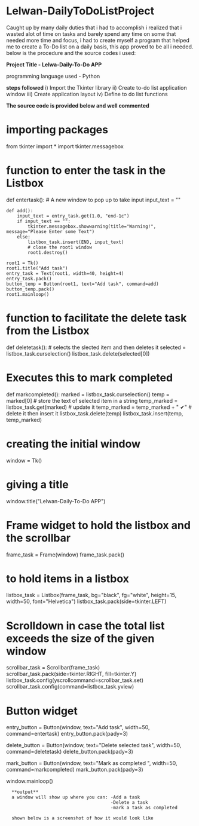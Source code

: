 # Lelwan-DailyToDoListProject

Caught up by many daily duties that i had to accomplish i realized that i wasted alot of time on tasks and barely spend any time on some that needed more time and focus, i had to create myself a program that helped me to create a To-Do list on a daily basis, this app proved to be all i needed.
below is the procedure and the source codes i used:

**Project Title - Lelwa-Daily-To-Do APP**

programming language used - Python

   **steps followed**
i) Import the Tkinter library
ii) Create to-do list application window
iii) Create application layout
iv) Define to do list functions

**The source code is provided below and well commented**

# importing packages
from tkinter import *
import tkinter.messagebox


# function to enter the task in the Listbox
def entertask():
    # A new window to pop up to take input
    input_text = ""

    def add():
        input_text = entry_task.get(1.0, "end-1c")
        if input_text == "":
            tkinter.messagebox.showwarning(title="Warning!", message="Please Enter some Text")
        else:
            listbox_task.insert(END, input_text)
            # close the root1 window
            root1.destroy()

    root1 = Tk()
    root1.title("Add task")
    entry_task = Text(root1, width=40, height=4)
    entry_task.pack()
    button_temp = Button(root1, text="Add task", command=add)
    button_temp.pack()
    root1.mainloop()


# function to facilitate the delete task from the Listbox
def deletetask():
    # selects the slected item and then deletes it
    selected = listbox_task.curselection()
    listbox_task.delete(selected[0])


# Executes this to mark completed

def markcompleted():
    marked = listbox_task.curselection()
    temp = marked[0]
    # store the text of selected item in a string
    temp_marked = listbox_task.get(marked)
    # update it
    temp_marked = temp_marked + " ✔"
    # delete it then insert it
    listbox_task.delete(temp)
    listbox_task.insert(temp, temp_marked)


# creating the initial window
window = Tk()
# giving a title
window.title("Lelwan-Daily-To-Do APP")

# Frame widget to hold the listbox and the scrollbar
frame_task = Frame(window)
frame_task.pack()

# to hold items in a listbox
listbox_task = Listbox(frame_task, bg="black", fg="white", height=15, width=50, font="Helvetica")
listbox_task.pack(side=tkinter.LEFT)

# Scrolldown in case the total list exceeds the size of the given window
scrollbar_task = Scrollbar(frame_task)
scrollbar_task.pack(side=tkinter.RIGHT, fill=tkinter.Y)
listbox_task.config(yscrollcommand=scrollbar_task.set)
scrollbar_task.config(command=listbox_task.yview)

# Button widget
entry_button = Button(window, text="Add task", width=50, command=entertask)
entry_button.pack(pady=3)

delete_button = Button(window, text="Delete selected task", width=50, command=deletetask)
delete_button.pack(pady=3)

mark_button = Button(window, text="Mark as completed ", width=50, command=markcompleted)
mark_button.pack(pady=3)

window.mainloop()



      **output**
      a window will show up where you can: -Add a task
                                           -Delete a task
                                           -mark a task as completed

      shown below is a screenshot of how it would look like



